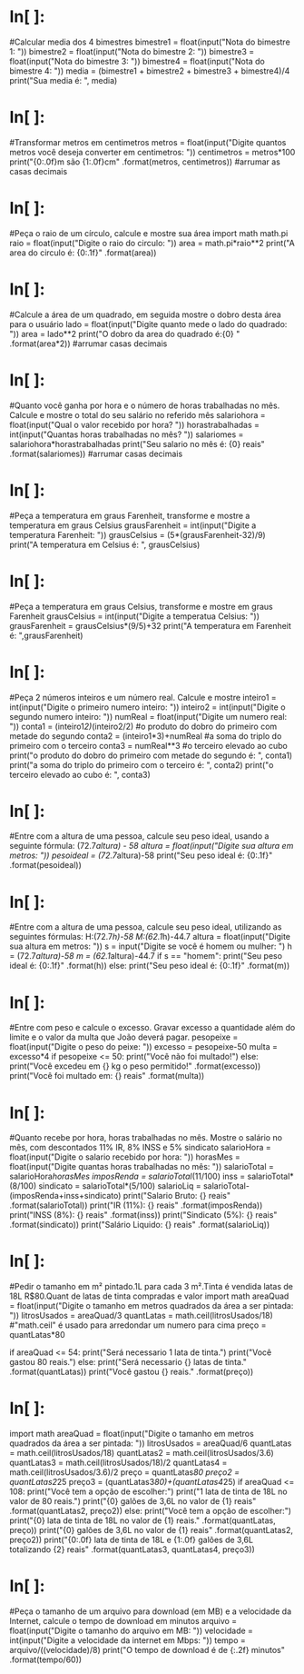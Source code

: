 # In[ ]:


#Calcular media dos 4 bimestres
bimestre1 = float(input("Nota do bimestre 1: "))
bimestre2 = float(input("Nota do bimestre 2: "))
bimestre3 = float(input("Nota do bimestre 3: "))
bimestre4 = float(input("Nota do bimestre 4: "))
media = (bimestre1 + bimestre2 + bimestre3 + bimestre4)/4
print("Sua media é: ", media)


# In[ ]:


#Transformar metros em centimetros
metros = float(input("Digite quantos metros você deseja converter em centimetros: "))
centimetros = metros*100
print("{0:.0f}m são {1:.0f}cm" .format(metros, centimetros)) #arrumar as casas decimais


# In[ ]:


#Peça o raio de um círculo, calcule e mostre sua área
import math
math.pi
raio = float(input("Digite o raio do circulo: "))
area = math.pi*raio**2
print("A area do circulo é: {0:.1f}" .format(area))


# In[ ]:


#Calcule a área de um quadrado, em seguida mostre o dobro desta área para o usuário
lado = float(input("Digite quanto mede o lado do quadrado: "))
area = lado**2
print("O dobro da area do quadrado é:{0} " .format(area*2)) #arrumar casas decimais


# In[ ]:


#Quanto você ganha por hora e o número de horas trabalhadas no mês. Calcule e mostre o total do seu salário no referido mês
salariohora = float(input("Qual o valor recebido por hora? "))
horastrabalhadas = int(input("Quantas horas trabalhadas no mês? "))
salariomes = salariohora*horastrabalhadas
print("Seu salario no mês é: {0} reais" .format(salariomes)) #arrumar casas decimais


# In[ ]:


#Peça a temperatura em graus Farenheit, transforme e mostre a temperatura em graus Celsius
grausFarenheit = int(input("Digite a temperatura Farenheit: "))
grausCelsius = (5*(grausFarenheit-32)/9)
print("A temperatura em Celsius é: ", grausCelsius)


# In[ ]:


#Peça a temperatura em graus Celsius, transforme e mostre em graus Farenheit
grausCelsius = int(input("Digite a temperatua Celsius: "))
grausFarenheit = grausCelsius*(9/5)+32
print("A temperatura em Farenheit é: ",grausFarenheit)


# In[ ]:


#Peça 2 números inteiros e um número real. Calcule e mostre
inteiro1 = int(input("Digite o primeiro numero inteiro: "))
inteiro2 = int(input("Digite o segundo numero inteiro: "))
numReal = float(input("Digite um numero real: "))
conta1 = (inteiro1*2)*(inteiro2/2) #o produto do dobro do primeiro com metade do segundo
conta2 = (inteiro1*3)+numReal #a soma do triplo do primeiro com o terceiro
conta3 = numReal**3 #o terceiro elevado ao cubo
print("o produto do dobro do primeiro com metade do segundo é: ", conta1)
print("a soma do triplo do primeiro com o terceiro é: ", conta2)
print("o terceiro elevado ao cubo é: ", conta3)


# In[ ]:


#Entre com a altura de uma pessoa, calcule seu peso ideal, usando a seguinte fórmula: (72.7*altura) - 58
altura = float(input("Digite sua altura em metros: "))
pesoideal = (72.7*altura)-58
print("Seu peso ideal é: {0:.1f}" .format(pesoideal))


# In[ ]:


#Entre com a altura de uma pessoa, calcule seu peso ideal, utilizando as seguintes fórmulas: H:(72.7*h)-58 M:(62.1*h)-44.7
altura = float(input("Digite sua altura em metros: "))
s = input("Digite se você é homem ou mulher: ")
h = (72.7*altura)-58
m = (62.1*altura)-44.7
if s == "homem":
    print("Seu peso ideal é: {0:.1f}" .format(h))
else:
    print("Seu peso ideal é: {0:.1f}" .format(m))


# In[ ]:


#Entre com peso e calcule o excesso. Gravar excesso a quantidade além do limite e o valor da multa que João deverá pagar.
pesopeixe = float(input("Digite o peso do peixe: "))
excesso = pesopeixe-50
multa = excesso*4
if pesopeixe <= 50:
    print("Você não foi multado!")
else:
    print("Você excedeu em {} kg o peso permitido!" .format(excesso))
    print("Você foi multado em: {} reais" .format(multa))


# In[ ]:


#Quanto recebe por hora, horas trabalhadas no mês. Mostre o salário no mês, com descontados 11% IR, 8% INSS e 5% sindicato
salarioHora = float(input("Digite o salario recebido por hora: "))
horasMes = float(input("Digite quantas horas trabalhadas no mês: "))
salarioTotal = salarioHora*horasMes
imposRenda = salarioTotal*(11/100)
inss = salarioTotal*(8/100)
sindicato = salarioTotal*(5/100)
salarioLiq = salarioTotal-(imposRenda+inss+sindicato)
print("Salario Bruto: {} reais" .format(salarioTotal))
print("IR (11%): {} reais" .format(imposRenda))
print("INSS (8%): {} reais" .format(inss))
print("Sindicato (5%): {} reais" .format(sindicato))
print("Salário Liquido: {} reais" .format(salarioLiq))


# In[ ]:


#Pedir o tamanho em m² pintado.1L para cada 3 m².Tinta é vendida latas de 18L R$80.Quant de latas de tinta compradas e valor 
import math
areaQuad = float(input("Digite o tamanho em metros quadrados da área a ser pintada: "))
litrosUsados = areaQuad/3
quantLatas = math.ceil(litrosUsados/18) #"math.ceil" é usado para arredondar um numero para cima
preço = quantLatas*80

if areaQuad <= 54:
    print("Será necessario 1 lata de tinta.")
    print("Você gastou 80 reais.")
else:
    print("Será necessario {} latas de tinta." .format(quantLatas))
    print("Você gastou {} reais." .format(preço))


# In[ ]:


import math
areaQuad = float(input("Digite o tamanho em metros quadrados da área a ser pintada: "))
litrosUsados = areaQuad/6
quantLatas = math.ceil(litrosUsados/18)
quantLatas2 = math.ceil(litrosUsados/3.6)
quantLatas3 = math.ceil(litrosUsados/18)/2
quantLatas4 = math.ceil(litrosUsados/3.6)/2
preço = quantLatas*80
preço2 = quantLatas2*25
preço3 = (quantLatas3*80)+(quantLatas4*25)
if areaQuad <= 108:
    print("Você tem a opção de escolher:")
    print("1 lata de tinta de 18L no valor de 80 reais.")
    print("{0} galões de 3,6L no valor de {1} reais" .format(quantLatas2, preço2))
else:
    print("Você tem a opção de escolher:")
    print("{0} lata de tinta de 18L no valor de {1} reais." .format(quantLatas, preço))
    print("{0} galões de 3,6L no valor de {1} reais" .format(quantLatas2, preço2))
    print("{0:.0f} lata de tinta de 18L e {1:.0f} galões de 3,6L totalizando {2} reais" .format(quantLatas3, quantLatas4, preço3))


# In[ ]:


#Peça o tamanho de um arquivo para download (em MB) e a velocidade da Internet, calcule o tempo de download em minutos
arquivo = float(input("Digite o tamanho do arquivo em MB: "))
velocidade = int(input("Digite a velocidade da internet em Mbps: "))
tempo = arquivo/((velocidade)/8)
print("O tempo de download é de {:.2f} minutos" .format(tempo/60))
